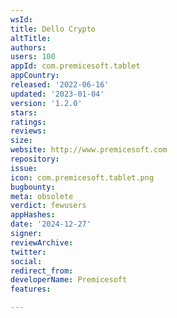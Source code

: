 ```yaml
---
wsId: 
title: Dello Crypto
altTitle: 
authors: 
users: 100
appId: com.premicesoft.tablet
appCountry: 
released: '2022-06-16'
updated: '2023-01-04'
version: '1.2.0'
stars: 
ratings: 
reviews: 
size: 
website: http://www.premicesoft.com
repository: 
issue: 
icon: com.premicesoft.tablet.png
bugbounty: 
meta: obsolete
verdict: fewusers
appHashes: 
date: '2024-12-27'
signer: 
reviewArchive: 
twitter: 
social: 
redirect_from: 
developerName: Premicesoft
features: 

---
```


